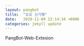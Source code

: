 ```yaml
---
layout: pangbot
title:  "오오 신기해"
date:   2020-11-09 22:14:10 +0900
categories: jekyll update
---
```

PangBot-Web-Extesion

